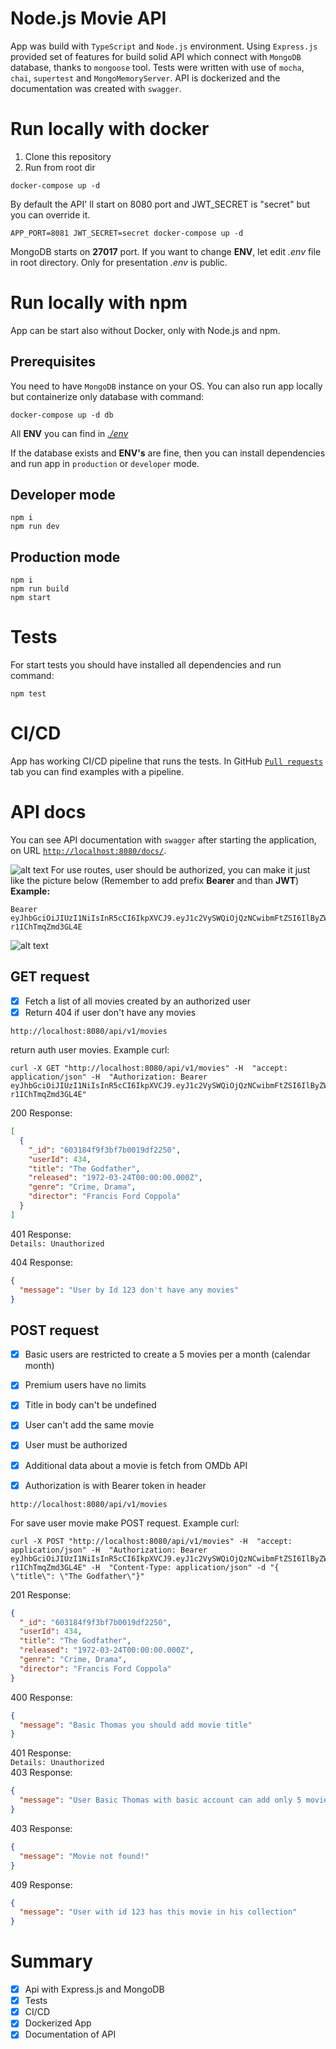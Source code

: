 # Node.js Movie API

App was build with `TypeScript` and `Node.js` environment. Using `Express.js` provided set of features for build solid
API which connect with `MongoDB` database, thanks to `mongoose` tool. Tests were written with use of `mocha`, `chai`, `supertest` and `MongoMemoryServer`. API is dockerized and the documentation was created with `swagger`.

# Run locally with docker

1. Clone this repository
2. Run from root dir

```
docker-compose up -d
```

By default the API' ll start on 8080 port and JWT_SECRET is "secret" but you can override it.

```
APP_PORT=8081 JWT_SECRET=secret docker-compose up -d
```

MongoDB starts on **27017** port. If you want to change **ENV**, let edit *.env* file in root directory.
Only for presentation *.env* is public. 

# Run locally with npm

App can be start also without Docker, only with Node.js and npm.

## Prerequisites

You need to have `MongoDB` instance on your OS. You can also run app locally but containerize only database with command:

```
docker-compose up -d db
```

All **ENV** you can find in [*./env*](/.env)

If the database exists and **ENV's** are fine, then you can install dependencies and run app in `production` or `developer` mode.

## Developer mode

```
npm i
npm run dev
```

## Production mode

```
npm i
npm run build
npm start
```

# Tests

For start tests you should have installed all dependencies and run command:

```
npm test
```

# CI/CD

App has working CI/CD pipeline that runs the tests. In GitHub [`Pull requests`](https://github.com/BartekCK/movie-api/pulls) tab you can find examples with a pipeline.

# API docs

You can see API documentation with `swagger` after starting the application, on URL
[`http://localhost:8080/docs/`](http://localhost:8080/docs/).

![alt text](https://uc68ec6c813baa10a2ce91d0a9af.previews.dropboxusercontent.com/p/thumb/ABFdSSDg4bDpcrp-qkx57xMQhrG2nAHriV5-aAvsrSUvodbY7eamp8R6ne8K1JBE_B8tGMNaG_Kc1jOrOEbc2tn3SM1ZuwnESXUY3YeDUW_ztEB-NjUEMQHmwETWUjb8__2JW4CmACsk-z8uMBEkvK71LqaOsaBsZ4HI353RqYOzgO32YXQGoE4txj-UtXRTKcprak_0XiEqKkPhpOuMuhXb0SRYSS73M8IQu_Hw_LU-USLhZe57EJkkTOTE9KzJRzcFyynhUTmcI-NRYKqsyfpO40adiBJ_YEwt14_oDAUCMxyIYkkMRqcuxexYJD48OTYSgN2rvFIN8GFs-eW3dHYTrzWJtNTC_DCXg0hANo-FbdFsy15cJVKkulcrERZmHKbvxrXqTkXttKCvnZF4yxTT/p.png?fv_content=true&size_mode=5)
For use routes, user should be authorized, you can make it just like the picture below
(Remember to add prefix **Bearer** and than **JWT**)<br />
**Example:**

```
Bearer eyJhbGciOiJIUzI1NiIsInR5cCI6IkpXVCJ9.eyJ1c2VySWQiOjQzNCwibmFtZSI6IlByZW1pdW0gSmltIiwicm9sZSI6InByZW1pdW0iLCJpYXQiOjE2MTM4NTc4NTMsImV4cCI6MTYxMzg1OTY1MywiaXNzIjoiaHR0cHM6Ly93d3cubmV0Z3VydS5jb20vIiwic3ViIjoiNDM0In0.GZqNVfaRkexvnAbdBlXAP6Ojh8-r1IChTmqZmd3GL4E
```

![alt text](https://ucad09dd9e390377755e5971de85.previews.dropboxusercontent.com/p/thumb/ABGWxnWTGsKrJUpJAdRqVAfrfoqVYNT4eozfbIauh29db-TaqYC-x4c2ZLzNf3uxzDeEIcKMdDInsqyeFYY6Jm2nGwlMO8LAUBzFYK_CR5UL5x-Y4dHWA5A6MDmmfV9zJBiSyKLEuRMJa7mbqZrsUgndH4RspuvR59KJuleaIAnVM4qXXaODDKwpXCQbAXACVWv4Rjczx-RG0IOurt0KG3IfRZCSWu4JcuNQ35S9ftSCoNJVku2oQ2KrDUJtU9mirkIxaSxw3hJpoMimYqjLagXw2L8ABkJqunIxbXP5qEQ_F72lgWgdMpyCbmwifr5ytqY1JmdurOI9Z8seCSfxgwFKZZjL2BdUi2iLeyssBQMRhZRKU3RGbPU_2ZUfpJcsL1VyFCuH8I6_IevPEvxmbsKu/p.png?fv_content=true&size_mode=5)

## GET request
- [x] Fetch a list of all movies created by an authorized user
- [x] Return 404 if user don't have any movies

```
http://localhost:8080/api/v1/movies
```

return auth user movies. Example curl:

```
curl -X GET "http://localhost:8080/api/v1/movies" -H  "accept: application/json" -H  "Authorization: Bearer eyJhbGciOiJIUzI1NiIsInR5cCI6IkpXVCJ9.eyJ1c2VySWQiOjQzNCwibmFtZSI6IlByZW1pdW0gSmltIiwicm9sZSI6InByZW1pdW0iLCJpYXQiOjE2MTM4NTc4NTMsImV4cCI6MTYxMzg1OTY1MywiaXNzIjoiaHR0cHM6Ly93d3cubmV0Z3VydS5jb20vIiwic3ViIjoiNDM0In0.GZqNVfaRkexvnAbdBlXAP6Ojh8-r1IChTmqZmd3GL4E"
```

200 Response:

```json
[
  {
    "_id": "603184f9f3bf7b0019df2250",
    "userId": 434,
    "title": "The Godfather",
    "released": "1972-03-24T00:00:00.000Z",
    "genre": "Crime, Drama",
    "director": "Francis Ford Coppola"
  }
]
```

401 Response:<br />
`Details: Unauthorized`<br />

404 Response:
```json
{
  "message": "User by Id 123 don't have any movies"
}
```
## POST request

- [x] Basic users are restricted to create a 5 movies per a month (calendar month)
- [x] Premium users have no limits
- [x] Title in body can't be undefined
- [x] User can't add the same movie
- [x] User must be authorized
- [x] Additional data about a movie is fetch from OMDb API
- [x] Authorization is with Bearer token in header


```
http://localhost:8080/api/v1/movies
```

For save user movie make POST request. Example curl:

```
curl -X POST "http://localhost:8080/api/v1/movies" -H  "accept: application/json" -H  "Authorization: Bearer eyJhbGciOiJIUzI1NiIsInR5cCI6IkpXVCJ9.eyJ1c2VySWQiOjQzNCwibmFtZSI6IlByZW1pdW0gSmltIiwicm9sZSI6InByZW1pdW0iLCJpYXQiOjE2MTM4NTc4NTMsImV4cCI6MTYxMzg1OTY1MywiaXNzIjoiaHR0cHM6Ly93d3cubmV0Z3VydS5jb20vIiwic3ViIjoiNDM0In0.GZqNVfaRkexvnAbdBlXAP6Ojh8-r1IChTmqZmd3GL4E" -H  "Content-Type: application/json" -d "{  \"title\": \"The Godfather\"}"
```

201 Response:
```json
{
  "_id": "603184f9f3bf7b0019df2250",
  "userId": 434,
  "title": "The Godfather",
  "released": "1972-03-24T00:00:00.000Z",
  "genre": "Crime, Drama",
  "director": "Francis Ford Coppola"
}
```
400 Response:
```json
{
  "message": "Basic Thomas you should add movie title"
}
```
401 Response:<br />
`Details: Unauthorized`<br />
403 Response:
```json
{
  "message": "User Basic Thomas with basic account can add only 5 movies on month"
}
```
403 Response:
```json
{
  "message": "Movie not found!"
}
```
409 Response:
```json
{
  "message": "User with id 123 has this movie in his collection"
}
```

# Summary
- [x] Api with Express.js and MongoDB
- [x] Tests
- [x] CI/CD
- [x] Dockerized App
- [x] Documentation of API
